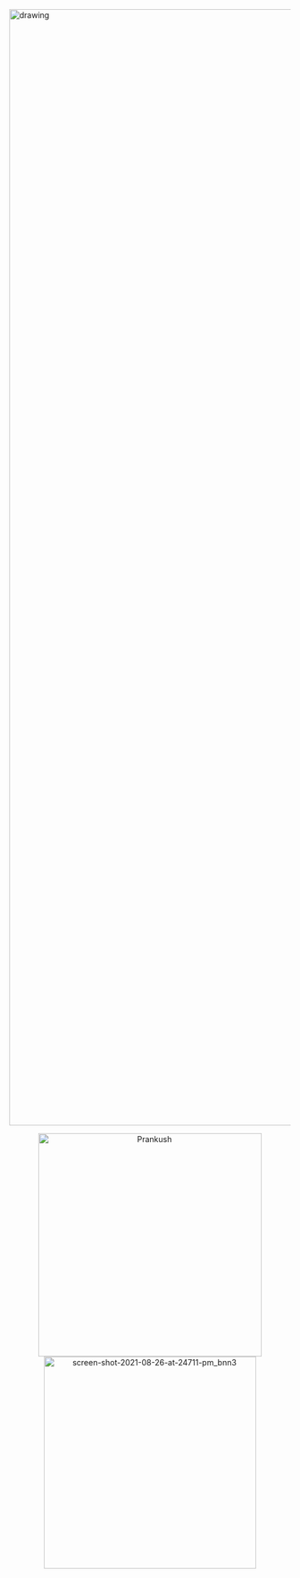 <img src="https://user-images.githubusercontent.com/76916192/195090317-869e14a5-e052-4656-a202-35db18ccb29c.png" alt="drawing" width="2000"/>



<p align="center">
  
<img src="https://github-readme-stats.vercel.app/api?username=prankush-tech&count_private=true&theme=radical" alt="Prankush" width="400" />

<img  alt="screen-shot-2021-08-26-at-24711-pm_bnn3" src="https://user-images.githubusercontent.com/76916192/195103662-c2039c79-14b3-45cb-aebd-01c118a420e5.png" width="380">

</p>
